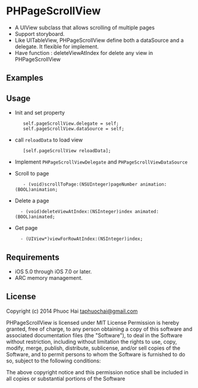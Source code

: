 PHPageScrollView
================

* A UIView subclass that allows scrolling of multiple pages
* Support storyboard.
* Like UITableView, PHPageScrollView define both a dataSource and a delegate. It flexible for implement.
* Have function : deleteViewAtIndex for delete any view in PHPageScrollView

## Examples
## Usage

* Init and set property

         self.pageScrollView.delegate = self;
         self.pageScrollView.dataSource = self;
         
* call `reloadData` to load view

         [self.pageScrollView reloadData];
         
* Implement `PHPageScrollViewDelegate` and `PHPageScrollViewDataSource` 
* Scroll to page

         - (void)scrollToPage:(NSUInteger)pageNumber animation:(BOOL)animation;      
         
* Delete a page

		- (void)deleteViewAtIndex:(NSInteger)index animated:(BOOL)animated;
		
* Get page
		
		- (UIView*)viewForRowAtIndex:(NSInteger)index;
		         

## Requirements

* iOS 5.0 through iOS 7.0 or later.
* ARC memory management.


## License

Copyright (c) 2014 Phuoc Hai <taphuochai@gmail.com>

PHPageScrollView is licensed under MIT License Permission is hereby granted, free of charge, to any person obtaining a copy of this software and associated documentation files (the "Software"), to deal in the Software without restriction, including without limitation the rights to use, copy, modify, merge, publish, distribute, sublicense, and/or sell copies of the Software, and to permit persons to whom the Software is furnished to do so, subject to the following conditions:

The above copyright notice and this permission notice shall be included in all copies or substantial portions of the Software